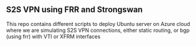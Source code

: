 ## S2S VPN using FRR and Strongswan
This repo contains different scripts to deploy Ubuntu server on Azure cloud where we are simulating S2S VPN connections, either static routing, or bgp (using frr) with VTI or XFRM interfaces